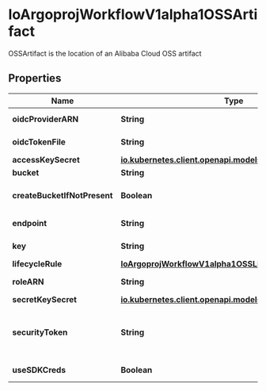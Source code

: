 

# IoArgoprojWorkflowV1alpha1OSSArtifact

OSSArtifact is the location of an Alibaba Cloud OSS artifact

## Properties

Name | Type | Description | Notes
------------ | ------------- | ------------- | -------------
**oidcProviderARN** | **String** | OidcProviderARN is the Alibaba Cloud Resource Name (ARN) of the OIDC IdP. |  [optional]
**oidcTokenFile** | **String** | OidcTokenFile is the file path of the OIDC token. |  [optional]
**accessKeySecret** | [**io.kubernetes.client.openapi.models.V1SecretKeySelector**](io.kubernetes.client.openapi.models.V1SecretKeySelector.md) |  |  [optional]
**bucket** | **String** | Bucket is the name of the bucket |  [optional]
**createBucketIfNotPresent** | **Boolean** | CreateBucketIfNotPresent tells the driver to attempt to create the OSS bucket for output artifacts, if it doesn&#39;t exist |  [optional]
**endpoint** | **String** | Endpoint is the hostname of the bucket endpoint |  [optional]
**key** | **String** | Key is the path in the bucket where the artifact resides | 
**lifecycleRule** | [**IoArgoprojWorkflowV1alpha1OSSLifecycleRule**](IoArgoprojWorkflowV1alpha1OSSLifecycleRule.md) |  |  [optional]
**roleARN** | **String** | RoleARN is the Alibaba Cloud Resource Name(ARN) of the role to assume. |  [optional]
**secretKeySecret** | [**io.kubernetes.client.openapi.models.V1SecretKeySelector**](io.kubernetes.client.openapi.models.V1SecretKeySelector.md) |  |  [optional]
**securityToken** | **String** | SecurityToken is the user&#39;s temporary security token. For more details, check out: https://www.alibabacloud.com/help/doc-detail/100624.htm |  [optional]
**useSDKCreds** | **Boolean** | UseSDKCreds tells the driver to figure out credentials based on sdk defaults. |  [optional]



